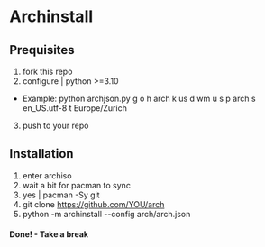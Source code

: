 # Archinstall
## Prequisites
1. fork this repo
2. configure | python >=3.10
- Example: python archjson.py g o h arch k us d wm u s p arch s en_US.utf-8 t Europe/Zurich
3. push to your repo
## Installation
1. enter archiso
2. wait a bit for pacman to sync
3. yes | pacman -Sy git
4. git clone https://github.com/YOU/arch
5. python -m archinstall --config arch/arch.json
#### Done! - Take a break
